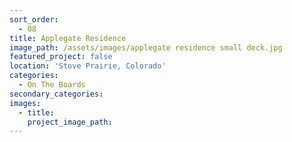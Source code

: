 ```yaml
---
sort_order:
  - 08
title: Applegate Residence
image_path: /assets/images/applegate residence small deck.jpg
featured_project: false
location: 'Stove Prairie, Colorado'
categories:
  - On The Boards
secondary_categories:
images:
  - title:
    project_image_path:
---
```


